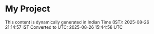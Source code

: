 # My Project

This content is dynamically generated in Indian Time (IST): 2025-08-26 21:14:57 IST
Converted to UTC: 2025-08-26 15:44:58 UTC
